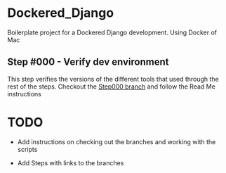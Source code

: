 # Dockered_Django
Boilerplate project for a Dockered Django development. Using Docker of Mac

## Step #000 - Verify dev environment
This step verifies the versions of the different tools that used through
the rest of the steps. Checkout the [Step000 branch](https://github.com/JamieCzuy/Dockered_Django/tree/step000_verify_dev_env) and follow the Read
Me instructions


# TODO
* Add instructions on checking out the branches and working with the
  scripts

* Add Steps with links to the branches

